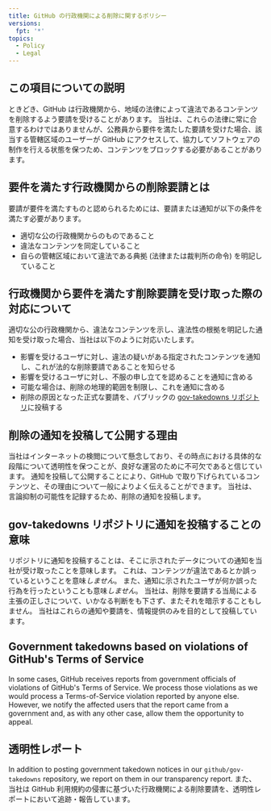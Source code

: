 ```yaml
---
title: GitHub の行政機関による削除に関するポリシー
versions:
  fpt: '*'
topics:
  - Policy
  - Legal
---
```


## この項目についての説明
ときどき、GitHub は行政機関から、地域の法律によって違法であるコンテンツを削除するよう要請を受けることがあります。 当社は、これらの法律に常に合意するわけではありませんが、公務員から要件を満たした要請を受けた場合、該当する管轄区域のユーザーが GitHub にアクセスして、協力してソフトウェアの制作を行える状態を保つため、コンテンツをブロックする必要があることがあります。

## 要件を満たす行政機関からの削除要請とは
要請が要件を満たすものと認められるためには、要請または通知が以下の条件を満たす必要があります。
- 適切な公の行政機関からのものであること
- 違法なコンテンツを同定していること
- 自らの管轄区域において違法である典拠 (法律または裁判所の命令) を明記していること

## 行政機関から要件を満たす削除要請を受け取った際の対応について

適切な公の行政機関から、違法なコンテンツを示し、違法性の根拠を明記した通知を受け取った場合、当社は以下のように対応いたします。
- 影響を受けるユーザに対し、違法の疑いがある指定されたコンテンツを通知し、これが法的な削除要請であることを知らせる
- 影響を受けるユーザに対し、不服の申し立てを認めることを通知に含める
- 可能な場合は、削除の地理的範囲を制限し、これを通知に含める
- 削除の原因となった正式な要請を、パブリックの [gov-takedowns リポジトリ](https://github.com/github/gov-takedowns)に投稿する

## 削除の通知を投稿して公開する理由
当社はインターネットの検閲について懸念しており、その時点における具体的な段階について透明性を保つことが、良好な運営のために不可欠であると信じています。 通知を投稿して公開することにより、GitHub で取り下げられているコンテンツと、その理由について一般によりよく伝えることができます。 当社は、言論抑制の可能性を記録するため、削除の通知を投稿します。

## gov-takedowns リポジトリに通知を投稿することの意味
リポジトリに通知を投稿することは、そこに示されたデータについての通知を当社が受け取ったことを意味します。 これは、コンテンツが違法であるとか誤っているということを意味*しません*。 また、通知に示されたユーザが何か誤った行為を行ったということも意味*しません*。 当社は、削除を要請する当局による主張の正しさについて、いかなる判断をも下さず、またそれを暗示することもしません。 当社はこれらの通知や要請を、情報提供のみを目的として投稿しています。

## Government takedowns based on violations of GitHub's Terms of Service
In some cases, GitHub receives reports from government officials of violations of GitHub's Terms of Service. We process those violations as we would process a Terms-of-Service violation reported by anyone else. However, we notify the affected users that the report came from a government and, as with any other case, allow them the opportunity to appeal.

## 透明性レポート
In addition to posting government takedown notices in our `github/gov-takedowns` repository, we report on them in our transparency report. また、当社は GitHub 利用規約の侵害に基づいた行政機関による削除要請を、透明性レポートにおいて追跡・報告しています。
